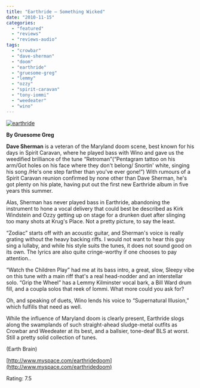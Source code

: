 ```yaml
---
title: "Earthride – Something Wicked"
date: "2010-11-15"
categories: 
  - "featured"
  - "reviews"
  - "reviews-audio"
tags: 
  - "crowbar"
  - "dave-sherman"
  - "doom"
  - "earthride"
  - "gruesome-greg"
  - "lemmy"
  - "ozzy"
  - "spirit-caravan"
  - "tony-iommi"
  - "weedeater"
  - "wino"
---
```


[![](http://www.hellbound.ca/wp-content/uploads/2010/11/earthride.jpg "earthride")](http://www.hellbound.ca/wp-content/uploads/2010/11/earthride.jpg)

**By Gruesome Greg**

**Dave Sherman** is a veteran of the Maryland doom scene, best known for his days in Spirit Caravan, where he played bass with Wino and gave us the weedified brilliance of the tune “Retroman”(“Pentagram tattoo on his arm/Got holes on his face where they don't belong/ Snortin' white, singing his song /He's one step farther than you've ever gone!”) With rumours of a Spirit Caravan reunion confirmed by none other than Dave Sherman, he's got plenty on his plate, having put out the first new Earthride album in five years this summer.

Alas, Sherman has never played bass in Earthride, abandoning the instrument to hone a vocal delivery that could best be described as Kirk Windstein and Ozzy getting up on stage for a drunken duet after slinging too many shots at Krug's Place. Not a pretty picture, to say the least.

“Zodiac” starts off with an acoustic guitar, and Sherman's voice is really grating without the heavy backing riffs. I would not want to hear this guy sing a lullaby, and while his style suits the tunes, it does not sound good on its own. The lyrics are also quite cringe-worthy if one chooses to pay attention..

“Watch the Children Play” had me at its bass intro, a great, slow, Sleepy vibe on this tune with a main riff that's a real head-nodder and an interstellar solo. “Grip the Wheel” has a Lemmy Kilminster vocal bark, a Bill Ward drum fill, and a coupla solos that reek of Iommi. What more could you ask for?

Oh, and speaking of duets, Wino lends his voice to “Supernatural Illusion,” which fulfills that need as well.

While the influence of Maryland doom is clearly present, Earthride slogs along the swamplands of such straight-ahead sludge-metal outfits as Crowbar and Weedeater at its best, and a ballsier, tone-deaf BLS at worst. Still a pretty solid collection of tunes.

(Earth Brain)

[http://www.myspace.com/earthridedoom](http://www.myspace.com/earthridedoom)

Rating: 7.5
